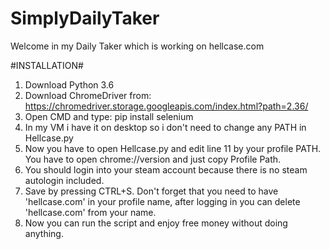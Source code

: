# SimplyDailyTaker
Welcome in my Daily Taker which is working on hellcase.com

#INSTALLATION#
1. Download Python 3.6 
2. Download ChromeDriver from: https://chromedriver.storage.googleapis.com/index.html?path=2.36/
3. Open CMD and type: pip install selenium 
4. In my VM i have it on desktop so i don't need to change any PATH in Hellcase.py 
5. Now you have to open Hellcase.py and edit line 11 by your profile PATH. You have to open chrome://version and just copy Profile Path.
6. You should login into your steam account because there is no steam autologin included. 
7. Save by pressing CTRL+S.
Don't forget that you need to have 'hellcase.com' in your profile name, after logging in you can delete 'hellcase.com' from your name.
8. Now you can run the script and enjoy free money without doing anything.